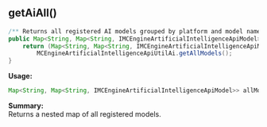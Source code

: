 ## getAiAll()

```java
/** Returns all registered AI models grouped by platform and model name. */
public Map<String, Map<String, IMCEngineArtificialIntelligenceApiModel>> getAiAll() {
    return (Map<String, Map<String, IMCEngineArtificialIntelligenceApiModel>>) (Map<?, ?>)
        MCEngineArtificialIntelligenceApiUtilAi.getAllModels();
}
```

**Usage:**
```java
Map<String, Map<String, IMCEngineArtificialIntelligenceApiModel>> allModels = api.getAiAll();
```

**Summary:**  
Returns a nested map of all registered models.

